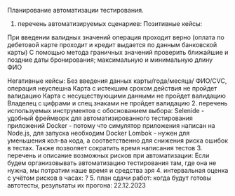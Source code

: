 Планирование автоматизации тестирования.


1. перечень автоматизируемых сценариев:
Позитивные кейсы:

При введении валидных значений операция проходит верно (оплата по дебетовой карте проходит и кредит выдается по данным банковской карты)
С помощью метода граничных значений проверить ближайшие и поздние даты бронирования; максимальную и минимальную длину ФИО


Негативные кейсы:
Без введения данных карты/года/месяца/ ФИО/CVC, операция неуспешна
Карта с истекшим сроком действия не пройдет валидацию
Карта с несуществующими данными не пройдет валидацию
Владелец с цифрами и спец.знаками не пройдет валидацию
2. перечень используемых инструментов с обоснованием выбора:
Selenide - удобный фреймворк для автоматизированного тестирования приложений
Docker - потому что симулятор приложения написан на Node.js, для запуска необходим Docker
Lombok - нужен для уменьшения кол-ва кода, а соответственно для снижения риска ошибок в тестах. Также позволяет сократить время написания тестов
3. перечень и описание возможных рисков при автоматизации:
Если будем организовывать автоматизацию тестирования там, где она не нужна, мы потратим наше время и средства зря
4. интервальная оценка с учётом рисков в часах:
?
5. план сдачи работ: когда будут готовы автотесты, результаты их прогона:
22.12.2023
